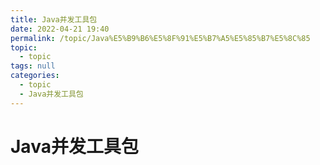 ```yaml
---
title: Java并发工具包
date: 2022-04-21 19:40
permalink: /topic/Java%E5%B9%B6%E5%8F%91%E5%B7%A5%E5%85%B7%E5%8C%85
topic: 
  - topic
tags: null
categories: 
  - topic
  - Java并发工具包
---
```

# Java并发工具包

‍
